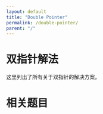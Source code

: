 ```yaml
---
layout: default
title: "Double Pointer"
permalink: /double-pointer/
parent: "/"
---
```


# 双指针解法

这里列出了所有关于双指针的解决方案。

# 相关题目
